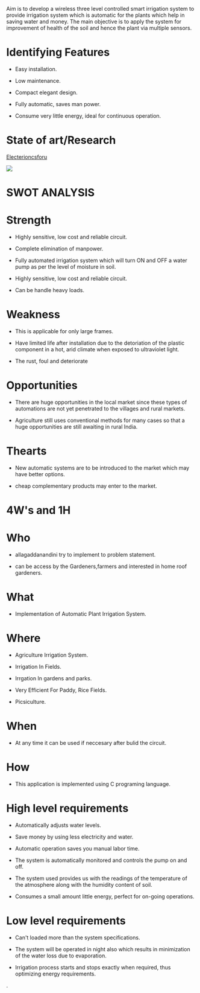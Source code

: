  Aim is to develop a wireless three level controlled smart irrigation system to provide irrigation system which is automatic for the plants which help in saving water and money. The main objective is to apply the system for improvement of health of the soil and hence the plant via multiple sensors.

# Identifying Features

-  Easy installation.

- Low maintenance.

- Compact elegant design.

- Fully automatic, saves man power.

- Consume very little energy, ideal for continuous operation.

# State of art/Research

[Electerioncsforu](https://www.electronicsforu.com/electronics-projects/hardware-diy/automatic-plant-watering-system)

![](https://i.ytimg.com/vi/bSU7Es2PjM8/maxresdefault.jpg)

# SWOT ANALYSIS

# Strength

- Highly sensitive, low cost and reliable circuit.

- Complete elimination of manpower.

- Fully automated irrigation system which will turn ON and OFF a water pump as per the level of moisture in soil.

- Highly sensitive, low cost and reliable circuit.

- Can be handle heavy loads.

# Weakness

- This is applicable for only large frames.

- Have limited life after installation due to the detoriation of the plastic component in a hot, arid climate when exposed to ultraviolet light.

- The rust, foul and deteriorate

# Opportunities

- There are huge opportunities in the local market since these types of automations are not yet penetrated to the villages and rural markets.

- Agriculture still uses conventional methods for many cases so that a huge opportunities are still awaiting in rural India.

# Thearts

- New automatic systems are to be introduced to the market which may have better options.

- cheap complementary products may enter to the market.


# 4W's and 1H

# Who

- allagaddanandini try to implement to problem statement.

- can be access by the Gardeners,farmers and interested in home roof gardeners.

# What

- Implementation of Automatic  Plant Irrigation System. 

# Where

- Agriculture  Irrigation System.

- Irrigation In Fields.

- Irrgation In gardens and parks.

- Very Efficient For Paddy, Rice Fields.

- Picsiculture.

# When

- At any time it can be used if neccesary after bulid the circuit.

# How

- This application is implemented using C programing language.

# High level requirements

- Automatically adjusts water levels.

- Save money by using less electricity and water.

- Automatic operation saves you manual labor time.

- The system is automatically monitored and controls the pump on and off.

- The system used provides us with the readings of the temperature of the atmosphere along with the humidity content of soil.

- Consumes a small amount little energy, perfect for on-going operations.

# Low level requirements

- Can't loaded more than the system specifications.

- The system will be operated in night also which results in minimization of the water loss due to evaporation.

- Irrigation process starts and stops exactly when required, thus optimizing energy requirements.



.


